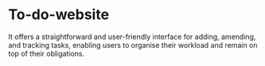 # To-do-website

It offers a straightforward and user-friendly interface for adding, amending, and tracking tasks, enabling users to organise their workload and remain on top of their obligations.
